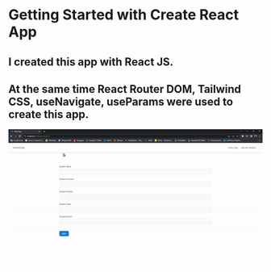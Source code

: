 # Getting Started with Create React App

## I created this app with React JS.

## At the same time React Router DOM, Tailwind CSS, useNavigate, useParams were used to create this app.

![](router.gif)
